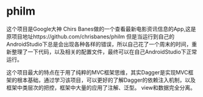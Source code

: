 # philm
这个项目是Google大神 Chirs Banes做的一个查看最新电影资讯信息的App,这是原项目地址https://github.com/chrisbanes/philm
但是当运行到自己的AndroidStudio下总是会出现各种各样的错误，所以自己花了一个周末的时间，重新整理了一下代码，以及相关的配置文件，最终可以在自己AndroidStudio下正常运行。

这个项目最大的特点在于用了纯粹的MVC框架思维，其实Dagger是实现MVC框架的根本基础，通过学习该项目，可以更好的了解Dagger的依赖注入机制，以及框架中类层次的把控，框架中大量的应用了注解、泛型。
view和数据完全分离。
